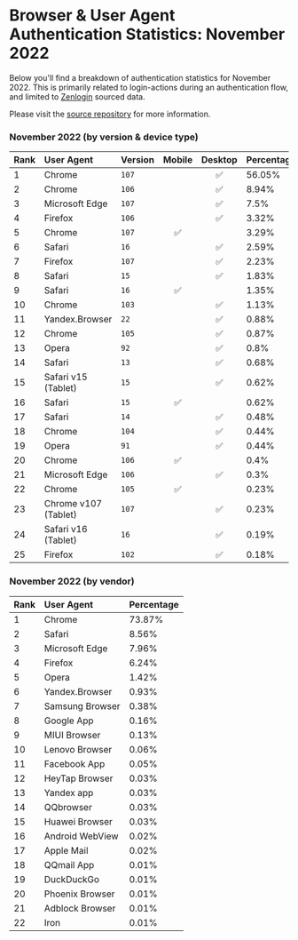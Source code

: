 # Browser & User Agent Authentication Statistics: November 2022

Below you'll find a breakdown of authentication statistics for
November 2022. This is primarily related to login-actions during an
authentication flow, and limited to <a href="https://zenlogin.co"/>Zenlogin</a>
sourced data.

Please visit the
<a href="https://github.com/zenlogin/browser-user-agent-authentication-statistics">source repository</a>
for more information.

### November 2022 (by version & device type)
| Rank | User Agent | Version | Mobile | Desktop | Percentage |
| :--- | :--- | :--- | :---: | :---: | :--- |
| 1 | Chrome | `107` | | ✅ | 56.05% |
| 2 | Chrome | `106` | | ✅ | 8.94% |
| 3 | Microsoft Edge | `107` | | ✅ | 7.5% |
| 4 | Firefox | `106` | | ✅ | 3.32% |
| 5 | Chrome | `107` | ✅ | | 3.29% |
| 6 | Safari | `16` | | ✅ | 2.59% |
| 7 | Firefox | `107` | | ✅ | 2.23% |
| 8 | Safari | `15` | | ✅ | 1.83% |
| 9 | Safari | `16` | ✅ | | 1.35% |
| 10 | Chrome | `103` | | ✅ | 1.13% |
| 11 | Yandex.Browser | `22` | | ✅ | 0.88% |
| 12 | Chrome | `105` | | ✅ | 0.87% |
| 13 | Opera | `92` | | ✅ | 0.8% |
| 14 | Safari | `13` | | ✅ | 0.68% |
| 15 | Safari v15 (Tablet) | `15` | | ✅ | 0.62% |
| 16 | Safari | `15` | ✅ | | 0.62% |
| 17 | Safari | `14` | | ✅ | 0.48% |
| 18 | Chrome | `104` | | ✅ | 0.44% |
| 19 | Opera | `91` | | ✅ | 0.44% |
| 20 | Chrome | `106` | ✅ | | 0.4% |
| 21 | Microsoft Edge | `106` | | ✅ | 0.3% |
| 22 | Chrome | `105` | ✅ | | 0.23% |
| 23 | Chrome v107 (Tablet) | `107` | | ✅ | 0.23% |
| 24 | Safari v16 (Tablet) | `16` | | ✅ | 0.19% |
| 25 | Firefox | `102` | | ✅ | 0.18% |


### November 2022 (by vendor)
| Rank | User Agent | Percentage |
| :--- | :--- | :--- |
| 1 | Chrome | 73.87% |
| 2 | Safari | 8.56% |
| 3 | Microsoft Edge | 7.96% |
| 4 | Firefox | 6.24% |
| 5 | Opera | 1.42% |
| 6 | Yandex.Browser | 0.93% |
| 7 | Samsung Browser | 0.38% |
| 8 | Google App | 0.16% |
| 9 | MIUI Browser | 0.13% |
| 10 | Lenovo Browser | 0.06% |
| 11 | Facebook App | 0.05% |
| 12 | HeyTap Browser | 0.03% |
| 13 | Yandex app | 0.03% |
| 14 | QQbrowser | 0.03% |
| 15 | Huawei Browser | 0.03% |
| 16 | Android WebView | 0.02% |
| 17 | Apple Mail | 0.02% |
| 18 | QQmail App | 0.01% |
| 19 | DuckDuckGo | 0.01% |
| 20 | Phoenix Browser | 0.01% |
| 21 | Adblock Browser | 0.01% |
| 22 | Iron | 0.01% |
